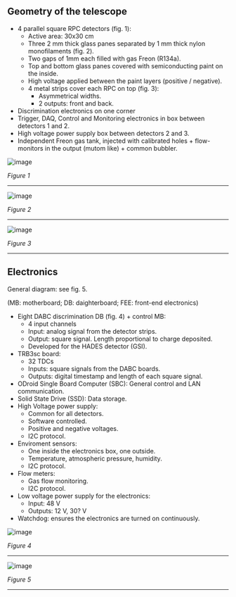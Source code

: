 ## Geometry of the telescope

- 4 parallel square RPC detectors (fig. 1):
  - Active area: 30x30 cm
  - Three 2 mm thick glass panes separated by 1 mm thick nylon monofilaments (fig. 2).
  - Two gaps of 1mm each filled with gas Freon (R134a).
  - Top and bottom glass panes covered with semiconducting paint on the inside.
  - High voltage applied between the paint layers (positive / negative).
  - 4 metal strips cover each RPC on top (fig. 3):
    - Asymmetrical widths.
    - 2 outputs: front and back.
- Discrimination electronics on one corner
- Trigger, DAQ, Control and Monitoring electronics in box between detectors 1 and 2.
- High voltage power supply box between detectors 2 and 3.
- Independent Freon gas tank, injected with calibrated holes + flow-monitors in the output (mutom like) + common bubbler.

![image](https://github.com/cayesoneira/miniTRASGO/assets/21690353/0b2716cf-5745-44cd-9137-250d9f6d70d8)

_Figure 1_

---

![image](https://github.com/cayesoneira/miniTRASGO/assets/93153458/3c83d2de-22cb-4d7d-b89d-8f52a7710ed9)

_Figure 2_

---

![image](https://github.com/cayesoneira/miniTRASGO/assets/93153458/8e34e594-e490-4610-9654-66b07d65f65d)

_Figure 3_

---

## Electronics

General diagram: see fig. 5.

(MB: motherboard; DB: daighterboard; FEE: front-end electronics)

- Eight DABC discrimination DB (fig. 4) + control MB:
  - 4 input channels
  - Input: analog signal from the detector strips.
  - Output: square signal. Length proportional to charge deposited.
  - Developed for the HADES detector (GSI).
- TRB3sc board:
  - 32 TDCs
  - Inputs: square signals from the DABC boards.
  - Outputs: digital timestamp and length of each square signal.
- ODroid Single Board Computer (SBC): General control and LAN communication.
- Solid State Drive (SSD): Data storage.
- High Voltage power supply:
  - Common for all detectors.
  - Software controlled.
  - Positive and negative voltages.
  - I2C protocol.
- Enviroment sensors:
  - One inside the electronics box, one outside.
  - Temperature, atmospheric pressure, humidity.
  - I2C protocol.
- Flow meters:
  - Gas flow monitoring.
  - I2C protocol.
- Low voltage power supply for the electronics:
  - Input: 48 V
  - Outputs: 12 V, 30? V
- Watchdog: ensures the electronics are turned on continuously.

![image](https://github.com/cayesoneira/miniTRASGO/assets/93153458/95f912cf-b274-4cfb-8519-419436ef5dd8)

_Figure 4_

---

![image](https://github.com/cayesoneira/miniTRASGO/assets/93153458/4e68e317-f61a-411e-9682-ca7ce42bb6d9)

_Figure 5_

---
